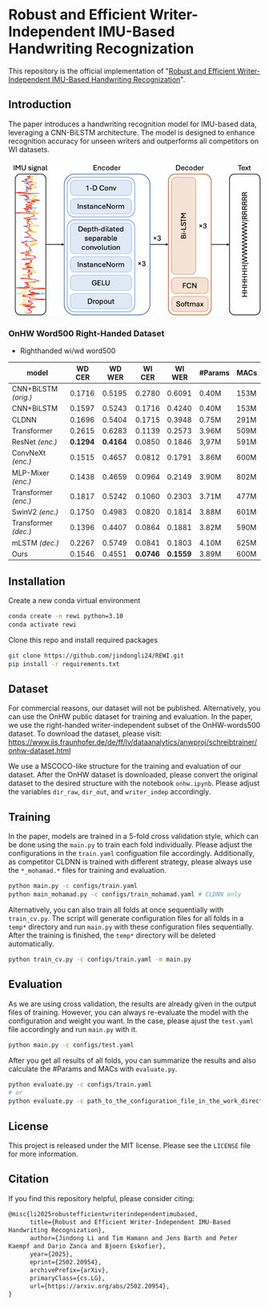 # Robust and Efficient Writer-Independent IMU-Based Handwriting Recognization

This repository is the official implementation of "[Robust and Efficient Writer-Independent IMU-Based Handwriting Recognization](https://arxiv.org/abs/2502.20954)".

## Introduction

The paper introduces a handwriting recognition model for IMU-based data, leveraging a CNN-BiLSTM architecture. The model is designed to enhance recognition accuracy for unseen writers and outperforms all competitors on WI datasets.

![architecture](figures/arch_blcnn.png)

### OnHW Word500 Right-Handed Dataset

- Righthanded wi/wd word500

| model                | WD CER | WD WER | WI CER | WI WER | #Params | MACs |
| -------------------- | ------ | ------ | ------ | ------ | ------- | ---- |
| CNN+BiLSTM *(orig.)* | 0.1716 | 0.5195 | 0.2780 | 0.6091 | 0.40M   | 153M |
| CNN+BiLSTM           | 0.1597 | 0.5243 | 0.1716 | 0.4240 | 0.40M   | 153M |
| CLDNN                | 0.1696 | 0.5404 | 0.1715 | 0.3948 | 0.75M   | 291M |
| Transformer          | 0.2615 | 0.6283 | 0.1139 | 0.2573 | 3.96M   | 509M |
| ResNet *(enc.)*      | **0.1294** | **0.4164** | 0.0850 | 0.1846 | 3,97M   | 591M |
| ConvNeXt *(enc.)*    | 0.1515 | 0.4657 | 0.0812 | 0.1791 | 3.86M   | 600M |
| MLP-Mixer *(enc.)*   | 0.1438 | 0.4659 | 0.0964 | 0.2149 | 3.90M   | 802M |
| Transformer *(enc.)* | 0.1817 | 0.5242 | 0.1060 | 0.2303 | 3.71M   | 477M |
| SwinV2 *(enc.)*      | 0.1750 | 0.4983 | 0.0820 | 0.1814 | 3.88M   | 601M |
| Transformer *(dec.)* | 0.1396 | 0.4407 | 0.0864 | 0.1881 | 3.82M   | 590M |
| mLSTM *(dec.)*       | 0.2267 | 0.5749 | 0.0841 | 0.1803 | 4.10M   | 625M |
| Ours                 | 0.1546 | 0.4551 | **0.0746** | **0.1559** | 3.89M   | 600M |

## Installation

Create a new conda virtual environment

```bash
conda create -n rewi python=3.10
conda activate rewi
```

Clone this repo and install required packages

```bash
git clone https://github.com/jindongli24/REWI.git
pip install -r requirements.txt
```

## Dataset

For commercial reasons, our dataset will not be published. Alternatively, you can use the OnHW public dataset for training and evaluation. In the paper, we use the right-handed writer-independent subset of the OnHW-words500 dataset. To download the dataset, please visit: https://www.iis.fraunhofer.de/de/ff/lv/dataanalytics/anwproj/schreibtrainer/onhw-dataset.html

We use a MSCOCO-like structure for the training and evaluation of our dataset. After the OnHW dataset is downloaded, please convert the original dataset to the desired structure with the notebook `onhw.ipynb`. Please adjust the variables `dir_raw`, `dir_out`, and `writer_indep` accordingly.

## Training

In the paper, models are trained in a 5-fold cross validation style, which can be done using the `main.py` to train each fold individually. Please adjust the configurations in the `train.yaml` configuation file accordingly. Additionally, as competitor CLDNN is trained with different strategy, please always use the `*_mohamad.*` files for training and evaluation.

```bash
python main.py -c configs/train.yaml
python main_mohamad.py -c configs/train_mohamad.yaml # CLDNN only
```

Alternatively, you can also train all folds at once sequentially with `train_cv.py`. The script will generate configuration files for all folds in a `temp*` directory and run `main.py` with these configuration files sequentially. After the training is finished, the `temp*` directory will be deleted automatically.

```bash
python train_cv.py -c configs/train.yaml -m main.py
```

## Evaluation

As we are using cross validation, the results are already given in the output files of training. However, you can always re-evaluate the model with the configuration and weight you want. In the case, please ajust the `test.yaml` file accordingly and run `main.py` with it.

```bash
python main.py -c configs/test.yaml
```

After you get all results of all folds, you can summarize the results and also calculate the #Params and MACs with `evaluate.py`.

```bash
python evaluate.py -c configs/train.yaml
# or
python evaluate.py -c path_to_the_configuration_file_in_the_work_directory
```

## License

This project is released under the MIT license. Please see the `LICENSE` file for more information.

## Citation

If you find this repository helpful, please consider citing:

```
@misc{li2025robustefficientwriterindependentimubased,
      title={Robust and Efficient Writer-Independent IMU-Based Handwriting Recognization}, 
      author={Jindong Li and Tim Hamann and Jens Barth and Peter Kaempf and Dario Zanca and Bjoern Eskofier},
      year={2025},
      eprint={2502.20954},
      archivePrefix={arXiv},
      primaryClass={cs.LG},
      url={https://arxiv.org/abs/2502.20954}, 
}
```